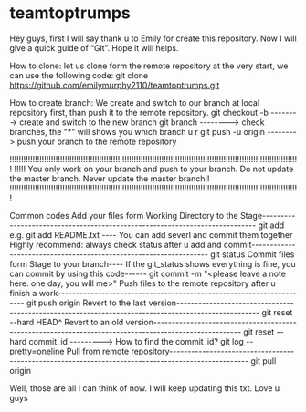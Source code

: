 # teamtoptrumps
Hey guys, first I will say thank u to Emily for create this repository. Now I will give a quick guide of “Git”. Hope it will helps.

How to clone: let us clone form the remote repository at the very start, we can use the following code:
  git clone https://github.com/emilymurphy2110/teamtoptrumps.git

How to create branch: We create and switch to our branch at local repository first, than push it to the remote repository.
  git checkout -b <yourname> --------> create and switch to the new branch
  git branch                 --------> check branches, the "*" will shows you which branch u r
  git push -u origin <yourname> --------> push your branch to the remote repository
  
!!!!!!!!!!!!!!!!!!!!!!!!!!!!!!!!!!!!!!!!!!!!!!!!!!!!!!!!!!!!!!!!!!!!!!!!!!!!!!!!!!!!!!!!!!!!!!!!!!!!!!!!!!!!!!!!!!!!!!!!!!!!!! 
!!!!!  You only work on your branch and push to your branch. Do not update the master branch. Never update the master branch!!
!!!!!!!!!!!!!!!!!!!!!!!!!!!!!!!!!!!!!!!!!!!!!!!!!!!!!!!!!!!!!!!!!!!!!!!!!!!!!!!!!!!!!!!!!!!!!!!!!!!!!!!!!!!!!!!!!!!!!!!!!!!!!!

Common codes
Add your files form Working Directory to the Stage----------------------------------------------------------------------------
      git add <yourfile>      e.g. git add README.txt  ---- You can add severl and commit them together
Highly recommend: always check status after u add and commit------------------------------------------------------------------
      git status
Commit files form Stage to your branch---- If the git_status shows everything is fine, you can commit by using this code------
      git commit -m "<please leave a note here. one day, you will me>"
Push files to the remote repository after u finish a work---------------------------------------------------------------------
      git push origin <yourname>
Revert to the last version----------------------------------------------------------------------------------------------------
      git reset --hard HEAD^
Revert to an old version------------------------------------------------------------------------------------------------------
      git reset --hard commit_id ---------> How to find the commit_id?
                                            git log --pretty=oneline
Pull from remote repository---------------------------------------------------------------------------------------------------
      git pull origin <branchname>



Well, those are all I can think of now. I will keep updating this txt. Love u guys 
  
